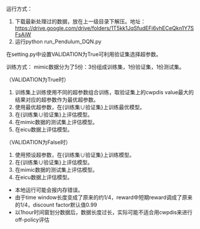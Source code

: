 运行方式：
1. 下载最新处理过的数据，放在上一级目录下解压。地址：https://drive.google.com/drive/folders/1T5kk1JqSfudEFi6vhECeQkn1Y7SFsAiW
2. 运行python run_Pendulum_DQN.py

在setting.py中设置VALIDATION为True可利用验证集选择超参数。

训练方式：
mimic数据分为了5份：3份组成训练集，1份验证集，1份测试集。

（VALIDATION为True时）
1. 训练集上训练使用不同的超参数组合训练，取验证集上的cwpdis value最大的结果对应的超参数作为最优超参数。
2. 使用最优超参数，在{训练集∪验证集}上训练最优模型。
3. 在{训练集∪验证集}上评估模型。
4. 在mimic数据的测试集上评估模型。
5. 在eicu数据上评估模型。

（VALIDATION为False时）
1. 使用预设超参数，在{训练集∪验证集}上训练模型。
2. 在{训练集∪验证集}上评估模型。
3. 在mimic数据的测试集上评估模型。
4. 在eicu数据上评估模型。

* 本地运行可能会报内存错误。
* 由于time window长度变成了原来的约1/4，reward中短期reward调成了原来的1/4，discount factor默认值0.99
* 以1hour时间窗划分数据后，数据长度过长，实际可能不适合用cwpdis来进行off-policy评估